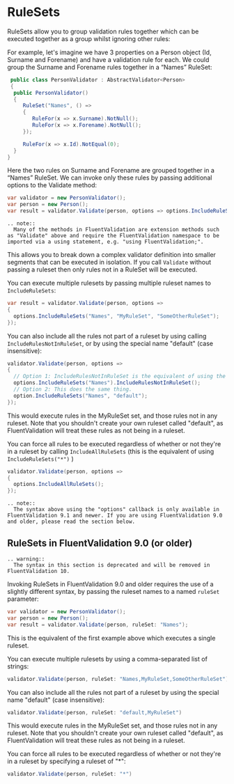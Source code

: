 # RuleSets

RuleSets allow you to group validation rules together which can be executed together as a group whilst ignoring other rules:

For example, let's imagine we have 3 properties on a Person object (Id, Surname and Forename) and have a validation rule for each. We could group the Surname and Forename rules together in a “Names” RuleSet:

```csharp
 public class PersonValidator : AbstractValidator<Person> 
 {
  public PersonValidator() 
  {
     RuleSet("Names", () => 
     {
        RuleFor(x => x.Surname).NotNull();
        RuleFor(x => x.Forename).NotNull();
     });

     RuleFor(x => x.Id).NotEqual(0);
  }
}
```

Here the two rules on Surname and Forename are grouped together in a “Names” RuleSet. We can invoke only these rules by passing additional options to the Validate method:

```csharp
var validator = new PersonValidator();
var person = new Person();
var result = validator.Validate(person, options => options.IncludeRuleSets("Names"));
```

```eval_rst
.. note::
  Many of the methods in FluentValidation are extension methods such as "Validate" above and require the FluentValidation namespace to be imported via a using statement, e.g. "using FluentValidation;".
```

This allows you to break down a complex validator definition into smaller segments that can be executed in isolation. If you call `Validate` without passing a ruleset then only rules not in a RuleSet will be executed.

You can execute multiple rulesets by passing multiple ruleset names to `IncludeRuleSets`:

```csharp
var result = validator.Validate(person, options => 
{
  options.IncludeRuleSets("Names", "MyRuleSet", "SomeOtherRuleSet");
});
```

You can also include all the rules not part of a ruleset by using calling `IncludeRulesNotInRuleSet`, or by using the special name "default" (case insensitive):

```csharp
validator.Validate(person, options => 
{
  // Option 1: IncludeRulesNotInRuleSet is the equivalent of using the special ruleset name "default"
  options.IncludeRuleSets("Names").IncludeRulesNotInRuleSet();
  // Option 2: This does the same thing.
  option.IncludeRuleSets("Names", "default");
});
```

This would execute rules in the MyRuleSet set, and those rules not in any ruleset. Note that you shouldn't create your own ruleset called "default", as FluentValidation will treat these rules as not being in a ruleset.

You can force all rules to be executed regardless of whether or not they're in a ruleset by calling `IncludeAllRuleSets` (this is the equivalent of using `IncludeRuleSets("*")` )

```csharp
validator.Validate(person, options => 
{
  options.IncludeAllRuleSets();
});
```

```eval_rst
.. note::
  The syntax above using the "options" callback is only available in FluentValidation 9.1 and newer. If you are using FluentValidation 9.0 and older, please read the section below.
```

## RuleSets in FluentValidation 9.0 (or older)

```eval_rst
.. warning::
  The syntax in this section is deprecated and will be removed in FluentValidation 10.
```

Invoking RuleSets in FluentValidation 9.0 and older requires the use of a slightly different syntax, by passing the ruleset names to a named `ruleSet` parameter:

```csharp
var validator = new PersonValidator();
var person = new Person();
var result = validator.Validate(person, ruleSet: "Names");
```

This is the equivalent of the first example above which executes a single ruleset.

You can execute multiple rulesets by using a comma-separated list of strings:

```csharp
validator.Validate(person, ruleSet: "Names,MyRuleSet,SomeOtherRuleSet")
```

You can also include all the rules not part of a ruleset by using the special name "default" (case insensitive):

```csharp
validator.Validate(person, ruleSet: "default,MyRuleSet")
```

This would execute rules in the MyRuleSet set, and those rules not in any ruleset. Note that you shouldn't create your own ruleset called "default", as FluentValidation will treat these rules as not being in a ruleset.

You can force all rules to be executed regardless of whether or not they're in a ruleset by specifying a ruleset of "*":

```csharp
validator.Validate(person, ruleSet: "*")
```
